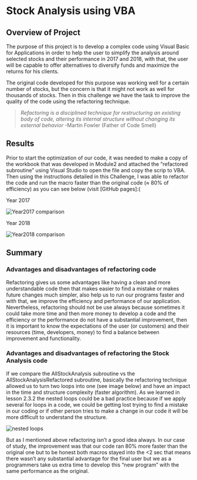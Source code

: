 # Stock Analysis using VBA

## Overview of Project

The purpose of this project is to develop a complex code using Visual Basic for Applications in order to help the user to simplify the analysis around selected stocks and their performance in 2017 and 2018, with that, the user will be capable to offer alternatives to diversify funds and maximize the returns for his clients. 

The original code developed for this purpose was working well for a certain number of stocks, but the concern is that it might not work as well for thousands of stocks. Then in this challenge we have the task to improve the quality of the code using the refactoring technique. 

>*Refactoring is a disciplined technique for restructuring an existing body of code, altering its internal structure without changing its external behavior*  -Martin Fowler (Father of Code Smell)

## Results
Prior to start the optimization of our code, it was needed to make a copy of the workbook that was developed in Module2 and attached the “refactored subroutine” using Visual Studio to open the file and copy the scrip to VBA. Then using the instructions detailed in this Challenge, I was able to refactor the code and run the macro faster than the original code (≈ 80% of efficiency) as you can see below (visit [GitHub pages]:(

Year 2017

![Year2017 comparison](https://user-images.githubusercontent.com/106939511/175434641-7ae01224-42b1-4842-aad5-030c39ce436b.png)


Year 2018

![Year2018 comparison](https://user-images.githubusercontent.com/106939511/175434655-19815b97-557d-4fd4-92ab-3ae9ea19131f.png)


## Summary

### Advantages and disadvantages of refactoring code
Refactoring gives us some advantages like having a clean and more understandable code then that makes easier to find a mistake or makes future changes much simpler, also help us to run our programs faster and with that, we improve the efficiency and performance of our application.  Nevertheless, refactoring should not be use always because sometimes it could take more time and then more money to develop a code and the efficiency or the performance do not have a substantial improvement, then it is important to know the expectations of the user (or customers) and their resources (time, developers, money) to find a balance between improvement and functionality.

### Advantages and disadvantages of refactoring the Stock Analysis code
If we compare the AllStockAnalysis subroutine vs the AllStockAnalysisRefactored subroutine, basically the refactoring technique allowed us to turn two loops into one (see image below) and have an impact in the time and structure complexity (faster algorithm).  As we learned in lesson 2.3.2 the nested loops could be a bad practice because if we apply several for loops in a code, we could be getting lost trying to find a mistake in our coding or if other person tries to make a change in our code it will be more difficult to understand the structure.

![nested loops](https://user-images.githubusercontent.com/106939511/175435222-5182b58d-db1a-4ebe-9a97-943f98a6b66e.PNG)

But as I mentioned above refactoring isn’t a good idea always. In our case of study, the improvement was that our code ran 80% more faster than the original one but to be honest both macros stayed into the <2 sec that means there wasn’t any substantial advantage for the final user but we as a programmers take us extra time to develop this “new program” with the same performance as the original.
